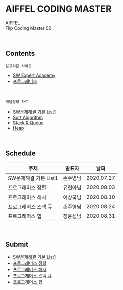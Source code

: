 # AIFFEL CODING MASTER

AIFFEL   
Flip Coding Master 02

<br/>

## Contents  
    알고리즘 사이트
- [SW Expert Academy](https://swexpertacademy.com/main/main.do)   
- [프로그래머스](https://programmers.co.kr/learn/challenges)

<br>

    개념정리 자료
- [SW문제해결 기본 List1](https://github.com/JaeHeee/AIFFEL_CodingMaster/blob/master/%20%EA%B0%9C%EB%85%90%EC%A0%95%EB%A6%AC/SW%EB%AC%B8%EC%A0%9C%ED%95%B4%EA%B2%B0%20%EA%B8%B0%EB%B3%B8%20List1.md)
- [Sort Algorithm](https://github.com/JaeHeee/AIFFEL_CodingMaster/blob/master/%EA%B0%9C%EB%85%90%EC%A0%95%EB%A6%AC/Sort%20Algorithm.md)
- [Stack & Queue](https://www.notion.so/jaeheee/Stack-Queue-835b7c48dc444fecaba4eb59bbcb9ffa)
- [Heap](https://www.notion.so/jaeheee/Heap-6c482e5e5bde44a9a2430c06c2821076)

<br>

## Schedule
|주제|발표자|날짜|
|---|---|---|
|SW문제해결 기본 List1|손주영님|2020.07.27|
|프로그래머스 정렬|유현아님|2020.08.03|
|프로그래머스 해시|이상국님|2020.08.10|
|프로그래머스 스택 큐|손주영님|2020.08.24|
|프로그래머스 힙|정윤성님|2020.08.31|

<br>

## Submit
- [SW문제해결 기본 List1](https://docs.google.com/spreadsheets/d/1GBhxwcieIM9oCHdbuso8uU1GxN2OKTZSyEfL8VdZpUk/edit#gid=0)
- [프로그래머스 정렬](https://docs.google.com/spreadsheets/d/1GBhxwcieIM9oCHdbuso8uU1GxN2OKTZSyEfL8VdZpUk/edit#gid=91652642)
- [프로그래머스 해시](https://docs.google.com/spreadsheets/d/1FyCCuYR7hV_y8AM-OcD_w-AQpReu78H7OaBeV-xzsXg/edit#gid=0)
- [프로그래머스 스택 큐](https://docs.google.com/spreadsheets/d/1FyCCuYR7hV_y8AM-OcD_w-AQpReu78H7OaBeV-xzsXg/edit#gid=1885142213)
- [프로그래머스 힙](https://docs.google.com/spreadsheets/d/1FyCCuYR7hV_y8AM-OcD_w-AQpReu78H7OaBeV-xzsXg/edit#gid=139983257)